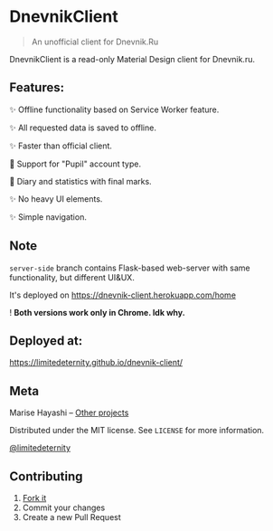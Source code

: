 # DnevnikClient
> An unofficial client for Dnevnik.Ru

DnevnikClient is a read-only Material Design client for Dnevnik.ru.

## Features:

✨ Offline functionality based on Service Worker feature.

✨ All requested data is saved to offline.

✨ Faster than official client.

💪 Support for "Pupil" account type.

🌚 Diary and statistics with final marks.

✨ No heavy UI elements.

✨ Simple navigation.

## Note

``server-side`` branch contains Flask-based web-server with same functionality, but different UI&UX.

It's deployed on https://dnevnik-client.herokuapp.com/home

! **Both versions work only in Chrome. Idk why.**

## Deployed at:

https://limitedeternity.github.io/dnevnik-client/

## Meta

Marise Hayashi – [Other projects](https://limitedeternity.github.io/)

Distributed under the MIT license. See ``LICENSE`` for more information.

[@limitedeternity](https://github.com/limitedeternity)

## Contributing

1. [Fork it](https://github.com/limitedeternity/dnevnik-client/fork)
2. Commit your changes
3. Create a new Pull Request
